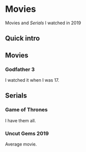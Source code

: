 # Movies
Movies and _Serials_ I watched in 2019

## Quick intro



## Movies 

### Godfather 3
I watched it when I was 17. 

## Serials

### Game of Thrones
I have them all. 

### Uncut Gems 2019

Average movie.
